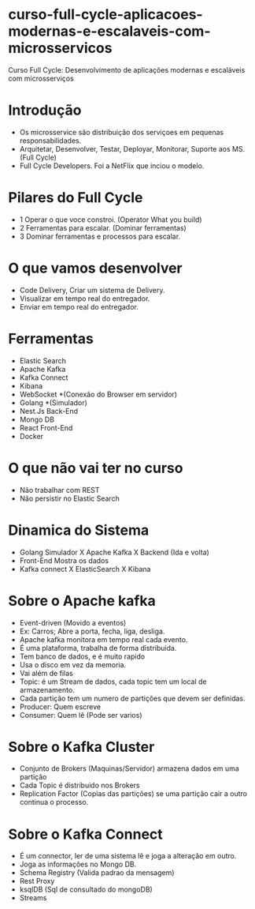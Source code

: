 # curso-full-cycle-aplicacoes-modernas-e-escalaveis-com-microsservicos
Curso Full Cycle: Desenvolvimento de aplicações modernas e escaláveis com microsserviços

# Introdução
- Os microsservice são distribuição dos serviçoes em pequenas responsabilidades.
- Arquitetar, Desenvolver, Testar, Deployar, Monitorar, Suporte aos MS. (Full Cycle)
- Full Cycle Developers. Foi a NetFlix que inciou o modelo. 

# Pilares do Full Cycle
- 1 Operar o que voce constroi. (Operator What you build)
- 2 Ferramentas para escalar. (Dominar ferramentas)
- 3 Dominar ferramentas e processos para escalar. 

# O que vamos desenvolver
- Code Delivery, Criar um sistema de Delivery.
- Visualizar em tempo real do entregador.
- Enviar em tempo real do entregador.

# Ferramentas
- Elastic Search
- Apache Kafka
- Kafka Connect
- Kibana
- WebSocket *(Conexão do Browser em servidor)
- Golang *(Simulador)
- Nest.Js Back-End
- Mongo DB
- React Front-End
- Docker

# O que não vai ter no curso 
- Não trabalhar com REST
- Não persistir no Elastic Search

# Dinamica do Sistema
- Golang Simulador X Apache Kafka X Backend (Ida e volta)
- Front-End Mostra os dados
- Kafka connect X ElasticSearch X Kibana

# Sobre o Apache kafka
- Event-driven (Movido a eventos)
- Ex: Carros; Abre a porta, fecha, liga, desliga.
- Apache kafka monitora em tempo real cada evento.
- É uma plataforma, trabalha de forma distribuida.
- Tem banco de dados, e é muito rapido
- Usa o disco em vez da memoria.
- Vai além de filas
- Topic: é um Stream de dados, cada topic tem um local de armazenamento.
- Cada partição tem um numero de partições que devem ser definidas.
- Producer: Quem escreve 
- Consumer: Quem lê (Pode ser varios)

# Sobre o Kafka Cluster
- Conjunto de Brokers (Maquinas/Servidor) armazena dados em uma partição
- Cada Topic é distribuido nos Brokers
- Replication Factor (Copias das partições) se uma partição cair a outro continua o processo.

# Sobre o Kafka Connect
- É um connector, ler de uma sistema lê e joga a alteração em outro.
- Joga as informações no Mongo DB.
- Schema Registry (Valida padrao da mensagem)
- Rest Proxy
- ksqlDB (Sql de consultado do mongoDB)
- Streams

